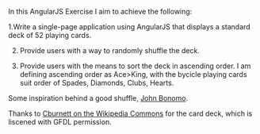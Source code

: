 In this AngularJS Exercise I aim to achieve the following:

1.Write a single-page application using AngularJS that displays a standard deck of 52 playing cards.

2. Provide users with a way to randomly shuffle the deck.

3. Provide users with the means to sort the deck in ascending order. I am defining ascending order as Ace>King, with the bycicle playing cards suit order of Spades, Diamonds, Clubs, Hearts.

Some inspiration behind a good shuffle, [John Bonomo](https://open.kattis.com/contests/ecna15practice/problems/shuffling).

Thanks to [Cburnett on the Wikipedia Commons](https://en.wikipedia.org/wiki/User:Cburnett/GFDL_images/Playing_cards) for the card deck, which is liscened with GFDL permission.